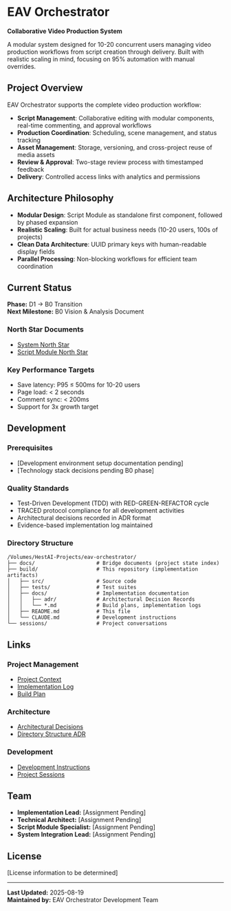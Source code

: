 # EAV Orchestrator

**Collaborative Video Production System**

A modular system designed for 10-20 concurrent users managing video production workflows from script creation through delivery. Built with realistic scaling in mind, focusing on 95% automation with manual overrides.

## Project Overview

EAV Orchestrator supports the complete video production workflow:

- **Script Management**: Collaborative editing with modular components, real-time commenting, and approval workflows
- **Production Coordination**: Scheduling, scene management, and status tracking
- **Asset Management**: Storage, versioning, and cross-project reuse of media assets
- **Review & Approval**: Two-stage review process with timestamped feedback
- **Delivery**: Controlled access links with analytics and permissions

## Architecture Philosophy

- **Modular Design**: Script Module as standalone first component, followed by phased expansion
- **Realistic Scaling**: Built for actual business needs (10-20 users, 100s of projects)
- **Clean Data Architecture**: UUID primary keys with human-readable display fields
- **Parallel Processing**: Non-blocking workflows for efficient team coordination

## Current Status

**Phase:** D1 → B0 Transition  
**Next Milestone:** B0 Vision & Analysis Document

### North Star Documents
- [System North Star](/Volumes/HestAI/builds/eav-orchestrator/system/docs/000-EAV_SYSTEM-D1-NORTH_STAR.md)
- [Script Module North Star](/Volumes/HestAI/builds/eav-orchestrator/modules/script-module/docs/000-EAV_SCRIPT-D1-NORTH_STAR.md)

### Key Performance Targets
- Save latency: P95 ≤ 500ms for 10-20 users
- Page load: < 2 seconds
- Comment sync: < 200ms
- Support for 3x growth target

## Development

### Prerequisites
- [Development environment setup documentation pending]
- [Technology stack decisions pending B0 phase]

### Quality Standards
- Test-Driven Development (TDD) with RED-GREEN-REFACTOR cycle
- TRACED protocol compliance for all development activities
- Architectural decisions recorded in ADR format
- Evidence-based implementation log maintained

### Directory Structure
```
/Volumes/HestAI-Projects/eav-orchestrator/
├── docs/                    # Bridge documents (project state index)
├── build/                   # This repository (implementation artifacts)
│   ├── src/                 # Source code
│   ├── tests/               # Test suites
│   ├── docs/                # Implementation documentation
│   │   ├── adr/             # Architectural Decision Records
│   │   └── *.md             # Build plans, implementation logs
│   ├── README.md            # This file
│   └── CLAUDE.md            # Development instructions
└── sessions/                # Project conversations
```

## Links

### Project Management
- [Project Context](../docs/201-PROJECT-EAV-D1-CONTEXT.md)
- [Implementation Log](./docs/201-PROJECT-EAV-B1-IMPLEMENTATION-LOG.md)
- [Build Plan](./docs/201-PROJECT-EAV-B1-BUILD-PLAN.md)

### Architecture
- [Architectural Decisions](./docs/adr/)
- [Directory Structure ADR](./docs/adr/101-SYSTEM-DIRECTORY-STRUCTURE.md)

### Development
- [Development Instructions](./CLAUDE.md)
- [Project Sessions](../sessions/)

## Team

- **Implementation Lead:** [Assignment Pending]
- **Technical Architect:** [Assignment Pending]
- **Script Module Specialist:** [Assignment Pending]
- **System Integration Lead:** [Assignment Pending]

## License

[License information to be determined]

---

**Last Updated:** 2025-08-19  
**Maintained by:** EAV Orchestrator Development Team